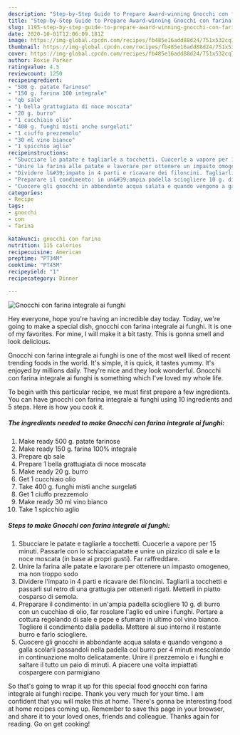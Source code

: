 ```yaml
---
description: "Step-by-Step Guide to Prepare Award-winning Gnocchi con farina integrale ai funghi"
title: "Step-by-Step Guide to Prepare Award-winning Gnocchi con farina integrale ai funghi"
slug: 1195-step-by-step-guide-to-prepare-award-winning-gnocchi-con-farina-integrale-ai-funghi
date: 2020-10-01T12:06:09.181Z
image: https://img-global.cpcdn.com/recipes/fb485e16add88d24/751x532cq70/gnocchi-con-farina-integrale-ai-funghi-recipe-main-photo.jpg
thumbnail: https://img-global.cpcdn.com/recipes/fb485e16add88d24/751x532cq70/gnocchi-con-farina-integrale-ai-funghi-recipe-main-photo.jpg
cover: https://img-global.cpcdn.com/recipes/fb485e16add88d24/751x532cq70/gnocchi-con-farina-integrale-ai-funghi-recipe-main-photo.jpg
author: Roxie Parker
ratingvalue: 4.5
reviewcount: 1250
recipeingredient:
- "500 g. patate farinose"
- "150 g. farina 100 integrale"
- "qb sale"
- "1 bella grattugiata di noce moscata"
- "20 g. burro"
- "1 cucchiaio olio"
- "400 g. funghi misti anche surgelati"
- "1 ciuffo prezzemolo"
- "30 ml vino bianco"
- "1 spicchio aglio"
recipeinstructions:
- "Sbucciare le patate e tagliarle a tocchetti. Cuocerle a vapore per 15 minuti. Passarle con lo schiacciapatate e unire un pizzico di sale e la noce moscata (in base ai propri gusti). Far raffreddare."
- "Unire la farina alle patate e lavorare per ottenere un impasto omogeneo, ma non troppo sodo"
- "Dividere l&#39;impato in 4 parti e ricavare dei filoncini. Tagliarli a tocchetti e passarli sul retro di una grattugia per ottenerli rigati. Metterli in piatto cosparso di semola."
- "Preparare il condimento: in un&#39;ampia padella sciogliere 10 g. di burro con un cucchiao di olio, far rosolare l&#39;aglio ed unire i funghi. Portare a cottura regolando di sale e pepe e sfumare in ultimo col vino bianco. Togliere il condimento dalla padella. Mettere al suo interno il restante burro e farlo sciogliere."
- "Cuocere gli gnocchi in abbondante acqua salata e quando vengono a galla scolarli passandoli nella padella col burro per 4 minuti mescolando in continuazione molto delicatamente. Unire il prezzemolo e i funghi e saltare il tutto un paio di minuti. A piacere una volta impiattati cospargere con parmigiano"
categories:
- Recipe
tags:
- gnocchi
- con
- farina

katakunci: gnocchi con farina 
nutrition: 115 calories
recipecuisine: American
preptime: "PT34M"
cooktime: "PT45M"
recipeyield: "1"
recipecategory: Dinner

---
```



![Gnocchi con farina integrale ai funghi](https://img-global.cpcdn.com/recipes/fb485e16add88d24/751x532cq70/gnocchi-con-farina-integrale-ai-funghi-recipe-main-photo.jpg)

Hey everyone, hope you're having an incredible day today. Today, we're going to make a special dish, gnocchi con farina integrale ai funghi. It is one of my favorites. For mine, I will make it a bit tasty. This is gonna smell and look delicious.



Gnocchi con farina integrale ai funghi is one of the most well liked of recent trending foods in the world. It's simple, it is quick, it tastes yummy. It's enjoyed by millions daily. They're nice and they look wonderful. Gnocchi con farina integrale ai funghi is something which I've loved my whole life.


To begin with this particular recipe, we must first prepare a few ingredients. You can have gnocchi con farina integrale ai funghi using 10 ingredients and 5 steps. Here is how you cook it.

<!--inarticleads1-->

##### The ingredients needed to make Gnocchi con farina integrale ai funghi:

1. Make ready 500 g. patate farinose
1. Make ready 150 g. farina 100% integrale
1. Prepare qb sale
1. Prepare 1 bella grattugiata di noce moscata
1. Make ready 20 g. burro
1. Get 1 cucchiaio olio
1. Take 400 g. funghi misti anche surgelati
1. Get 1 ciuffo prezzemolo
1. Make ready 30 ml vino bianco
1. Take 1 spicchio aglio




<!--inarticleads2-->

##### Steps to make Gnocchi con farina integrale ai funghi:

1. Sbucciare le patate e tagliarle a tocchetti. Cuocerle a vapore per 15 minuti. Passarle con lo schiacciapatate e unire un pizzico di sale e la noce moscata (in base ai propri gusti). Far raffreddare.
1. Unire la farina alle patate e lavorare per ottenere un impasto omogeneo, ma non troppo sodo
1. Dividere l&#39;impato in 4 parti e ricavare dei filoncini. Tagliarli a tocchetti e passarli sul retro di una grattugia per ottenerli rigati. Metterli in piatto cosparso di semola.
1. Preparare il condimento: in un&#39;ampia padella sciogliere 10 g. di burro con un cucchiao di olio, far rosolare l&#39;aglio ed unire i funghi. Portare a cottura regolando di sale e pepe e sfumare in ultimo col vino bianco. Togliere il condimento dalla padella. Mettere al suo interno il restante burro e farlo sciogliere.
1. Cuocere gli gnocchi in abbondante acqua salata e quando vengono a galla scolarli passandoli nella padella col burro per 4 minuti mescolando in continuazione molto delicatamente. Unire il prezzemolo e i funghi e saltare il tutto un paio di minuti. A piacere una volta impiattati cospargere con parmigiano




So that's going to wrap it up for this special food gnocchi con farina integrale ai funghi recipe. Thank you very much for your time. I am confident that you will make this at home. There's gonna be interesting food at home recipes coming up. Remember to save this page in your browser, and share it to your loved ones, friends and colleague. Thanks again for reading. Go on get cooking!
